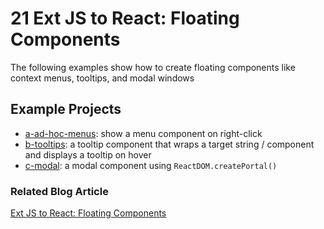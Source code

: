 # 21 Ext JS to React: Floating Components

The following examples show how to create floating components like context
menus, tooltips, and modal windows

## Example Projects

 - [a-ad-hoc-menus](./a-ad-hoc-menus): show a menu component on right-click
 - [b-tooltips](./b-tooltips): a tooltip component that wraps a target string /
 component and displays a tooltip on hover
 - [c-modal](./c-modal): a modal component using `ReactDOM.createPortal()`

### Related Blog Article

[Ext JS to React: Floating Components](TBD)

